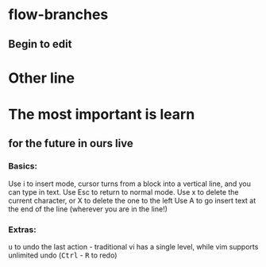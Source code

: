 # flow-branches
## Begin to edit
Other line
==========

# The most important is learn
## for the future in ours live

### Basics:
Use i to insert mode, cursor turns from a block into a vertical line, and you can type in text. Use Esc to return to normal mode.
Use x to delete the current character, or X to delete the one to the left
Use A to go insert text at the end of the line (wherever you are in the line!)

### Extras:
<kbd>u</kbd> to undo the last action - traditional vi has a single level, while vim supports unlimited undo (<kbd>Ctrl</kbd> - <kbd>R</kbd> to redo)

